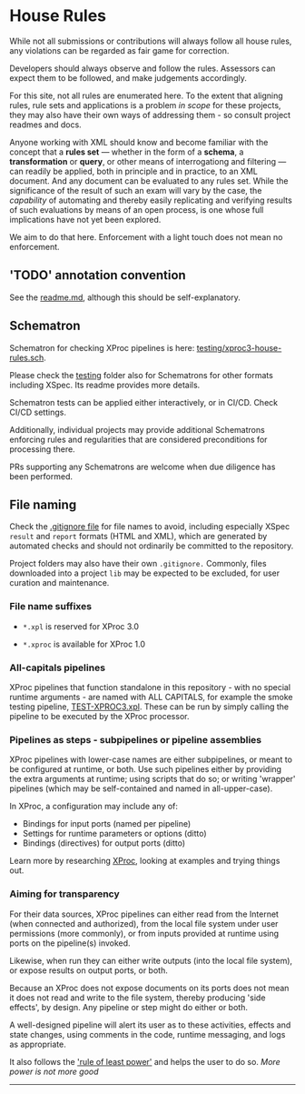 # House Rules 

While not all submissions or contributions will always follow all house rules, any violations can be regarded as fair game for correction.

Developers should always observe and follow the rules. Assessors can expect them to be followed, and make judgements accordingly.

For this site, not all rules are enumerated here. To the extent that aligning rules, rule sets and applications is a problem *in scope* for these projects, they may also have their own ways of addressing them - so consult project readmes and docs.

Anyone working with XML should know and become familiar with the concept that a **rules set** &mdash; whether in the form of a **schema**, a **transformation** or **query**, or other means of interrogationg and filtering &mdash; can readily be applied, both in principle and in practice, to an XML document. And any document can be evaluated to any rules set. While the significance of the result of such an exam will vary by the case, the *capability* of automating and thereby easily replicating and verifying results of such evaluations by means of an open process, is one whose full implications have not yet been explored.

We aim to do that here. Enforcement with a light touch does not mean no enforcement.

## 'TODO' annotation convention

See the [readme.md](readme.md), although this should be self-explanatory.

## Schematron

Schematron for checking XProc pipelines is here: [testing/xproc3-house-rules.sch](testing/xproc3-house-rules.sch).

Please check the [testing](./testing) folder also for Schematrons for other formats including XSpec. Its readme provides more details.

Schematron tests can be applied either interactively, or in CI/CD. Check CI/CD settings.

Additionally, individual projects may provide additional Schematrons enforcing rules and regularities that are considered preconditions for processing there.

PRs supporting any Schematrons are welcome when due diligence has been performed.

## File naming

Check the [.gitignore file](.gitignore) for file names to avoid, including especially XSpec `result` and `report` formats (HTML and XML), which are generated by automated checks and should not ordinarily be committed to the repository.

Project folders may also have their own `.gitignore.` Commonly, files downloaded into a project `lib` may be expected to be excluded, for user curation and maintenance.

### File name suffixes

- `*.xpl` is reserved for XProc 3.0

- `*.xproc` is available for XProc 1.0

### All-capitals pipelines

XProc pipelines that function standalone in this repository - with no special runtime arguments - are named with ALL CAPITALS, for example the smoke testing pipeline, [TEST-XPROC3.xpl](smoketest/TEST-XPROC3.xpl). These can be run by simply calling the pipeline to be executed by the XProc processor.

### Pipelines as steps - subpipelines or pipeline assemblies

XProc pipelines with lower-case names are either subpipelines, or meant to be configured at runtime, or both. Use such pipelines either by providing the extra arguments at runtime; using scripts that do so; or writing 'wrapper' pipelines (which may be self-contained and named in all-upper-case). 


In XProc, a configuration may include any of:

- Bindings for input ports (named per pipeline)
- Settings for runtime parameters or options (ditto)
- Bindings (directives) for output ports (ditto)

Learn more by researching [XProc](https://xproc.org/), looking at examples and trying things out.

### Aiming for transparency

For their data sources, XProc pipelines can either read from the Internet (when connected and authorized), from the local file system under user permissions (more commonly), or from inputs provided at runtime using ports on the pipeline(s) invoked.

Likewise, when run they can either write outputs (into the local file system), or expose results on output ports, or both.

Because an XProc does not expose documents on its ports does not mean it does not read and write to the file system, thereby producing 'side effects', by design. Any pipeline or step might do either or both.

A well-designed pipeline will alert its user as to these activities, effects and state changes, using comments in the code, runtime messaging, and logs as appropriate.

It also follows the ['rule of least power'](https://en.wikipedia.org/wiki/Rule_of_least_power) and helps the user to do so. *More power is not more good*

---


